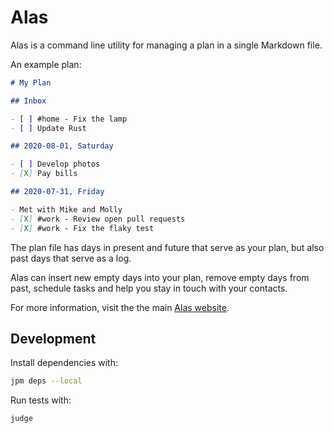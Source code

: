 # Alas

Alas is a command line utility for managing a plan in a single Markdown file.

An example plan:

```markdown
# My Plan

## Inbox

- [ ] #home - Fix the lamp
- [ ] Update Rust

## 2020-08-01, Saturday

- [ ] Develop photos
- [X] Pay bills

## 2020-07-31, Friday

- Met with Mike and Molly
- [X] #work - Review open pull requests
- [X] #work - Fix the flaky test
```

The plan file has days in present and future that serve as your plan, but also
past days that serve as a log.

Alas can insert new empty days into your plan, remove empty days from past,
schedule tasks and help you stay in touch with your contacts.

For more information, visit the the main [Alas
website](https://www.hackberry.dev/alas/).

## Development

Install dependencies with:

```sh
jpm deps --local
```

Run tests with:

```sh
judge
```
